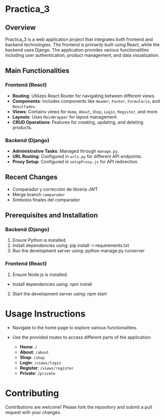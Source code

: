 # Practica_3

## Overview
Practica_3 is a web application project that integrates both frontend and backend technologies. The frontend is primarily built using React, while the backend uses Django. The application provides various functionalities including user authentication, product management, and data visualization.

## Main Functionalities

### Frontend (React)
- **Routing**: Utilizes React Router for navigating between different views.
- **Components**: Includes components like `Header`, `Footer`, `Formulario`, and `Resultados`.
- **Views**: Contains views for `Home`, `About`, `Shop`, `Login`, `Register`, and more.
- **Layouts**: Uses `MainWrapper` for layout management.
- **CRUD Operations**: Features for creating, updating, and deleting products.

### Backend (Django)
- **Administrative Tasks**: Managed through `manage.py`.
- **URL Routing**: Configured in `urls.py` for different API endpoints.
- **Proxy Setup**: Configured in `setupProxy.js` for API redirection.

## Recent Changes
- Comparador y corrección de librería JWT
- Merge branch `comparador`
- Símbolos finales del comparador

## Prerequisites and Installation

### Backend (Django)
1. Ensure Python is installed.
2. Install dependencies using: pip install -r requirements.txt
3. Run the development server using: python manage.py runserver

### Frontend (React)
1. Ensure Node.js is installed.
-  Install dependencies using: npm install
2. Start the development server using: npm start

# Usage Instructions

- Navigate to the home page to explore various functionalities.
- Use the provided routes to access different parts of the application:

  - **Home**: `/`
  - **About**: `/about`
  - **Shop**: `/shop`
  - **Login**: `/views/login`
  - **Register**: `/views/register`
  - **Private**: `/private`

# Contributing

Contributions are welcome! Please fork the repository and submit a pull request with your changes.
